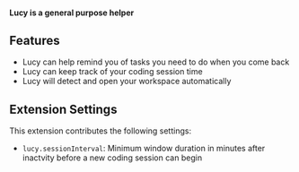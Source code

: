 #### Lucy is a general purpose helper

## Features

- Lucy can help remind you of tasks you need to do when you come back
- Lucy can keep track of your coding session time
- Lucy will detect and open your workspace automatically

## Extension Settings

This extension contributes the following settings:

- `lucy.sessionInterval`: Minimum window duration in minutes after inactvity before a new coding session can begin

